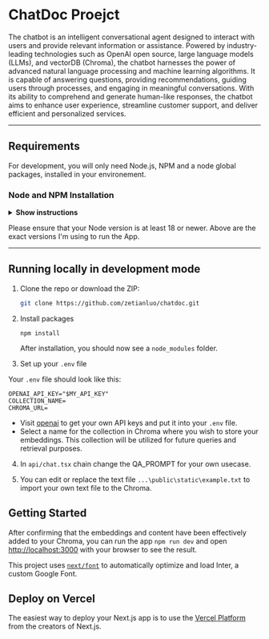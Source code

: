 # ChatDoc Proejct
The chatbot is an intelligent conversational agent designed to interact with users and provide relevant information or assistance. Powered by industry-leading technologies such as OpenAI open source, large language models (LLMs), and vectorDB (Chroma), the chatbot harnesses the power of advanced natural language processing and machine learning algorithms.  It is capable of answering questions, providing recommendations, guiding users through processes, and engaging in meaningful conversations. With its ability to comprehend and generate human-like responses, the chatbot aims to enhance user experience, streamline customer support, and deliver efficient and personalized services.

---
## Requirements

For development, you will only need Node.js, NPM and a node global packages, installed in your environement.

### Node and NPM Installation

<details><summary><b>Show instructions</b></summary>

- #### Node installation on Windows

  Just go on [official Node.js website](https://nodejs.org/) and download the installer.
Also, be sure to have `git` available in your PATH, `npm` might need it (You can find git [here](https://git-scm.com/)).

- #### Node installation on Linux

  You can install nodejs and npm easily with apt install, just execute the following commands..
      ```sh
      $ sudo apt install nodejs
      $ sudo apt install npm
      ```

- #### Other Operating Systems
  You can find more information about the installation on the [official Node.js website](https://nodejs.org/) and the [official NPM website](https://npmjs.org/).

If your installation was successful, you should be able to run the following command:
- Node.js
    ```sh
    $ node --version
    v18.16.0
    ```
- NPM
   ```sh
   $ npm --version
   9.5.1
   ```

If you need to update `npm`, just run the following commands.
    ```sh
    $ npm update -g next
    ```

</details>

Please ensure that your Node version is at least 18 or newer. Above are the exact versions I'm using to run the App.

---

## Running locally in development mode

1. Clone the repo or download the ZIP:

    ```sh
    git clone https://github.com/zetianluo/chatdoc.git
    ```

2. Install packages
    
    ```
    npm install
    ```

    After installation, you should now see a `node_modules` folder.

3. Set up your `.env` file

Your `.env` file should look like this:

```
OPENAI_API_KEY="$MY_API_KEY"
COLLECTION_NAME=
CHROMA_URL=
```

- Visit [openai](https://help.openai.com/en/articles/4936850-where-do-i-find-my-secret-api-key) to get your own API keys and put it into your `.env` file.
- Select a name for the collection in Chroma where you wish to store your embeddings. This collection will be utilized for future queries and retrieval purposes.

4. In `api/chat.tsx` chain change the QA_PROMPT for your own usecase. 

5. You can edit or replace the text file `...\public\static\example.txt` to import your own text file to the Chroma.

## Getting Started

After confirming that the embeddings and content have been effectively added to your Chroma, you can run the app `npm run dev` and open [http://localhost:3000](http://localhost:3000) with your browser to see the result.

This project uses [`next/font`](https://nextjs.org/docs/basic-features/font-optimization) to automatically optimize and load Inter, a custom Google Font.

## Deploy on Vercel

The easiest way to deploy your Next.js app is to use the [Vercel Platform](https://vercel.com/new?utm_medium=default-template&filter=next.js&utm_source=create-next-app&utm_campaign=create-next-app-readme) from the creators of Next.js.
